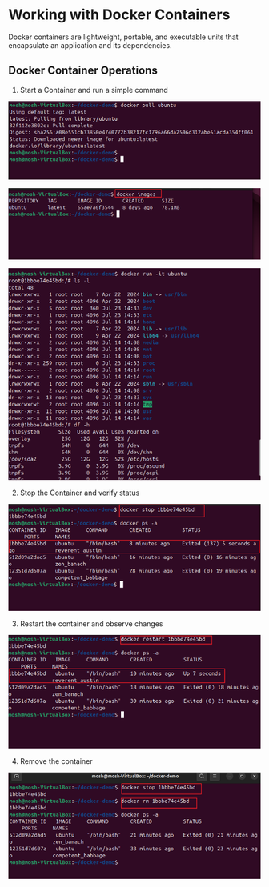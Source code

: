 # Working with Docker Containers

Docker containers are lightweight, portable, and executable units that encapsulate an application and its dependencies.

## Docker Container Operations

1. Start a Container and run a simple command

![img-pull](screenshots/1.%20ubuntu-pull.png)

![docker-img](screenshots/2.%20docker-img.png)

![docker-run](screenshots/3.%20docker-run.png)

2. Stop the Container and verify status

![docker-stop](screenshots/d.png)

3. Restart the container and observe changes

![docker-restart](screenshots/6.%20docker-restart.png)

4. Remove the container

![docker-rm](screenshots/7.%20docker-rm.png)